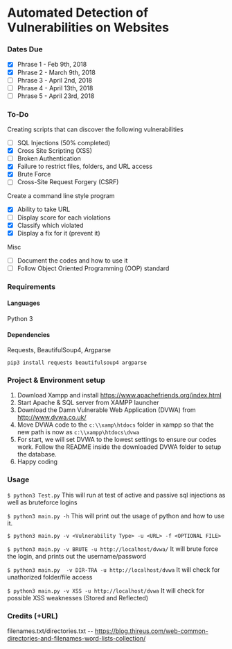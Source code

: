 # Automated Detection of Vulnerabilities on Websites

### Dates Due

- [x] Phrase 1 - Feb 9th, 2018
- [x] Phrase 2 - March 9th, 2018
- [ ] Phrase 3 - April 2nd, 2018
- [ ] Phrase 4 - April 13th, 2018
- [ ] Phrase 5 - April 23rd, 2018

### To-Do

Creating scripts that can discover the following vulnerabilities
- [ ] SQL Injections (50% completed)
- [x] Cross Site Scripting (XSS)
- [ ] Broken Authentication
- [x] Failure to restrict files, folders, and URL access
- [x] Brute Force
- [ ] Cross-Site Request Forgery (CSRF)

Create a command line style program 
- [x] Ability to take URL
- [ ] Display score for each violations
- [x] Classify which violated
- [x] Display a fix for it (prevent it)

Misc
- [ ] Document the codes and how to use it
- [ ] Follow Object Oriented Programming (OOP) standard

### Requirements
#### Languages
Python 3

#### Dependencies
Requests, BeautifulSoup4, Argparse

`pip3 install requests beautifulsoup4 argparse`

### Project & Environment setup
1. Download Xampp and install https://www.apachefriends.org/index.html
2. Start Apache & SQL server from XAMPP launcher
3. Download the Damn Vulnerable Web Application (DVWA) from http://www.dvwa.co.uk/
4. Move DVWA code to the `c:\\xamp\htdocs` folder in xampp so that the new path is now as `c:\\xampp\htdocs\dvwa`
4. For start, we will set DVWA to the lowest settings to ensure our codes work. Follow the README inside the downloaded DVWA folder to setup the database.
5. Happy coding

### Usage
`$ python3 Test.py`
This will run at test of active and passive sql injections as well as bruteforce logins

`$ python3 main.py -h`
This will print out the usage of python and how to use it. 

`$ python3 main.py -v <Vulnerability Type> -u <URL> -f <OPTIONAL FILE>`

`$ python3 main.py -v BRUTE -u http://localhost/dvwa/`
It will brute force the login, and prints out the username/password

`$ python3 main.py  -v DIR-TRA -u http://localhost/dvwa`
It will check for unathorized folder/file access

`$ python3 main.py -v XSS -u http://localhost/dvwa`
It will check for possible XSS weaknesses (Stored and Reflected) 

### Credits (+URL)

filenames.txt/directories.txt
-- https://blog.thireus.com/web-common-directories-and-filenames-word-lists-collection/
